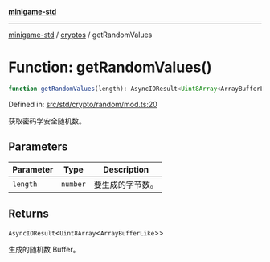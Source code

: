 [**minigame-std**](../../../README.md)

***

[minigame-std](../../../README.md) / [cryptos](../README.md) / getRandomValues

# Function: getRandomValues()

```ts
function getRandomValues(length): AsyncIOResult<Uint8Array<ArrayBufferLike>>
```

Defined in: [src/std/crypto/random/mod.ts:20](https://github.com/JiangJie/minigame-std/blob/8c5db4b9c3dabb4d0435a493922f29b60a730f0d/src/std/crypto/random/mod.ts#L20)

获取密码学安全随机数。

## Parameters

| Parameter | Type | Description |
| ------ | ------ | ------ |
| `length` | `number` | 要生成的字节数。 |

## Returns

`AsyncIOResult`\<`Uint8Array`\<`ArrayBufferLike`\>\>

生成的随机数 Buffer。
